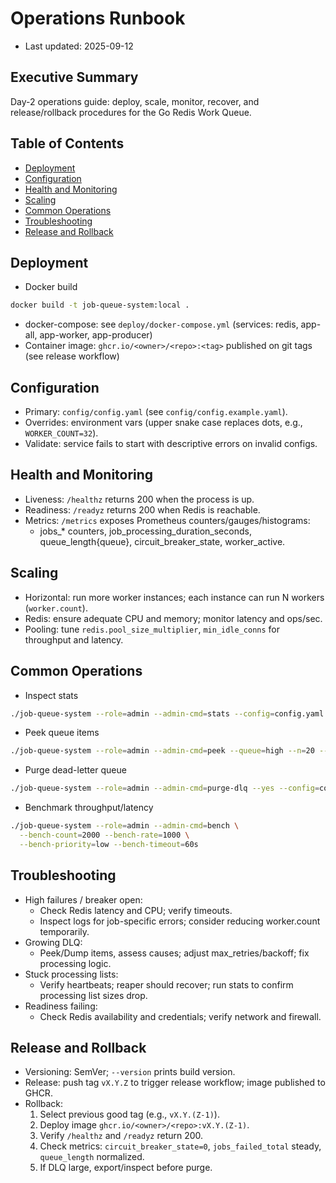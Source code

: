# Operations Runbook

- Last updated: 2025-09-12

## Executive Summary
Day-2 operations guide: deploy, scale, monitor, recover, and release/rollback procedures for the Go Redis Work Queue.

## Table of Contents
- [Deployment](#deployment)
- [Configuration](#configuration)
- [Health and Monitoring](#health-and-monitoring)
- [Scaling](#scaling)
- [Common Operations](#common-operations)
- [Troubleshooting](#troubleshooting)
- [Release and Rollback](#release-and-rollback)

## Deployment
- Docker build
```bash
docker build -t job-queue-system:local .
```
- docker-compose: see `deploy/docker-compose.yml` (services: redis, app-all, app-worker, app-producer)
- Container image: `ghcr.io/<owner>/<repo>:<tag>` published on git tags (see release workflow)

## Configuration
- Primary: `config/config.yaml` (see `config/config.example.yaml`).
- Overrides: environment vars (upper snake case replaces dots, e.g., `WORKER_COUNT=32`).
- Validate: service fails to start with descriptive errors on invalid configs.

## Health and Monitoring
- Liveness: `/healthz` returns 200 when the process is up.
- Readiness: `/readyz` returns 200 when Redis is reachable.
- Metrics: `/metrics` exposes Prometheus counters/gauges/histograms:
  - jobs_* counters, job_processing_duration_seconds, queue_length{queue}, circuit_breaker_state, worker_active.

## Scaling
- Horizontal: run more worker instances; each instance can run N workers (`worker.count`).
- Redis: ensure adequate CPU and memory; monitor latency and ops/sec.
- Pooling: tune `redis.pool_size_multiplier`, `min_idle_conns` for throughput and latency.

## Common Operations
- Inspect stats
```bash
./job-queue-system --role=admin --admin-cmd=stats --config=config.yaml
```
- Peek queue items
```bash
./job-queue-system --role=admin --admin-cmd=peek --queue=high --n=20 --config=config.yaml
```
- Purge dead-letter queue
```bash
./job-queue-system --role=admin --admin-cmd=purge-dlq --yes --config=config.yaml
```
- Benchmark throughput/latency
```bash
./job-queue-system --role=admin --admin-cmd=bench \
  --bench-count=2000 --bench-rate=1000 \
  --bench-priority=low --bench-timeout=60s
```

## Troubleshooting
- High failures / breaker open:
  - Check Redis latency and CPU; verify timeouts.
  - Inspect logs for job-specific errors; consider reducing worker.count temporarily.
- Growing DLQ:
  - Peek/Dump items, assess causes; adjust max_retries/backoff; fix processing logic.
- Stuck processing lists:
  - Verify heartbeats; reaper should recover; run stats to confirm processing list sizes drop.
- Readiness failing:
  - Check Redis availability and credentials; verify network and firewall.

## Release and Rollback
- Versioning: SemVer; `--version` prints build version.
- Release: push tag `vX.Y.Z` to trigger release workflow; image published to GHCR.
- Rollback:
  1) Select previous good tag (e.g., `vX.Y.(Z-1)`).
  2) Deploy image `ghcr.io/<owner>/<repo>:vX.Y.(Z-1)`.
  3) Verify `/healthz` and `/readyz` return 200.
  4) Check metrics: `circuit_breaker_state=0`, `jobs_failed_total` steady, `queue_length` normalized.
  5) If DLQ large, export/inspect before purge.
